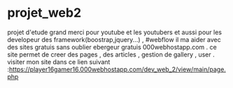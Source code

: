 # projet_web2
projet d'etude
grand merci pour youtube et les youtubers et aussi pour les developeur des framework(boostrap,jquery...) , #webflow il ma aider avec des sites gratuis sans oublier ebergeur gratuis 000webhostapp.com .
ce site permet de creer des pages , des articles , gestion de gallery , user .
visiter mon site dans ce lien suivant :https://player16gamer16.000webhostapp.com/dev_web_2/view/main/page.php 


